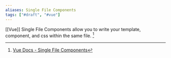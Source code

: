 ```yaml
---
aliases: Single File Components
tags: ["#draft", "#vue"]
---
```


[[Vue]] Single File Components allow you to write your template, component, and css within the same file. [^vue-docs-1]



[^vue-docs-1]: [Vue Docs - Single File Components](https://vuejs.org/v2/guide/single-file-components.html)
